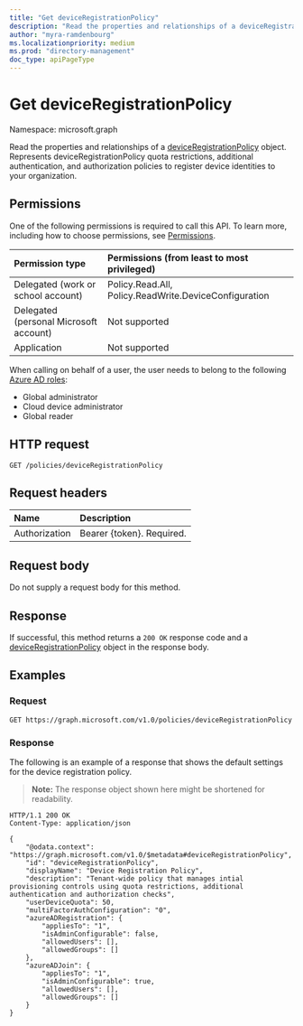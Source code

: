 ```yaml
---
title: "Get deviceRegistrationPolicy"
description: "Read the properties and relationships of a deviceRegistrationPolicy object."
author: "myra-ramdenbourg"
ms.localizationpriority: medium
ms.prod: "directory-management"
doc_type: apiPageType
---
```

# Get deviceRegistrationPolicy

Namespace: microsoft.graph

Read the properties and relationships of a [deviceRegistrationPolicy](../resources/deviceregistrationpolicy.md) object. Represents deviceRegistrationPolicy quota restrictions, additional authentication, and authorization policies to register device identities to your organization.

## Permissions
One of the following permissions is required to call this API. To learn more, including how to choose permissions, see [Permissions](/graph/permissions-reference).

|Permission type|Permissions (from least to most privileged)|
|:---|:---|
|Delegated (work or school account)| Policy.Read.All, Policy.ReadWrite.DeviceConfiguration|
|Delegated (personal Microsoft account)|Not supported|
|Application|Not supported|

When calling on behalf of a user, the user needs to belong to the following [Azure AD roles](/azure/active-directory/roles/permissions-reference):
+ Global administrator
+ Cloud device administrator
+ Global reader

## HTTP request

<!-- {
  "blockType": "ignored"
}
-->
```http
GET /policies/deviceRegistrationPolicy
```

## Request headers

|Name|Description|
|:---|:---|
|Authorization|Bearer {token}. Required.|

## Request body

Do not supply a request body for this method.

## Response

If successful, this method returns a `200 OK` response code and a [deviceRegistrationPolicy](../resources/deviceregistrationpolicy.md) object in the response body.

## Examples

### Request

<!-- {
  "blockType": "request",
  "name": "get_deviceregistrationpolicy"
}
-->
``` http
GET https://graph.microsoft.com/v1.0/policies/deviceRegistrationPolicy
```

### Response

The following is an example of a response that shows the default settings for the device registration policy.

>**Note:** The response object shown here might be shortened for readability.
<!-- {
  "blockType": "response",
  "truncated": true,
  "@odata.type": "microsoft.graph.deviceRegistrationPolicy"
}
-->
``` http
HTTP/1.1 200 OK
Content-Type: application/json

{
    "@odata.context": "https://graph.microsoft.com/v1.0/$metadata#deviceRegistrationPolicy",
    "id": "deviceRegistrationPolicy",
    "displayName": "Device Registration Policy",
    "description": "Tenant-wide policy that manages intial provisioning controls using quota restrictions, additional authentication and authorization checks",
    "userDeviceQuota": 50,
    "multiFactorAuthConfiguration": "0",
    "azureADRegistration": {
        "appliesTo": "1",
        "isAdminConfigurable": false,
        "allowedUsers": [],
        "allowedGroups": []
    },
    "azureADJoin": {
        "appliesTo": "1",
        "isAdminConfigurable": true,
        "allowedUsers": [],
        "allowedGroups": []
    }
}
```
